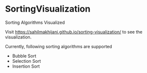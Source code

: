 # SortingVisualization

Sorting Algorithms Visualized

Visit https://sahilmakhijani.github.io/sorting-visualization/ to see the visualization.

Currently, following sorting algorithms are supported
- Bubble Sort
- Selection Sort
- Insertion Sort
